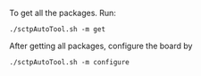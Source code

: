 To get all the packages. Run:

`
./sctpAutoTool.sh -m get
`

After getting all packages, configure the board by

`
./sctpAutoTool.sh -m configure
`
